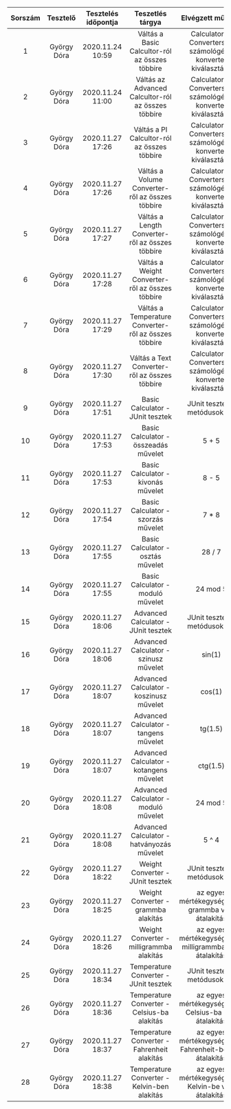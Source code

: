 | Sorszám | Tesztelő | Tesztelés időpontja | Teszetlés tárgya | Elvégzett művelet | Kapott eredmény | Helyes mülködés |
| :-: | :-: | :-: | :-: | :-: | :-: | :-: |
| 1 | György Dóra | 2020.11.24 10:59 | Váltás a Basic Calcultor-ról az összes többire | Calculators / Converters -> számológép / konverter kiválasztása | Megjelenik a kiválasztott számológép / konverter | Igen |
| 2 | György Dóra | 2020.11.24 11:00 | Váltás az Advanced Calcultor-ról az összes többire | Calculators / Converters -> számológép / konverter kiválasztása | Megjelenik a kiválasztott számológép / konverter | Igen |
| 3 | György Dóra | 2020.11.27 17:26 | Váltás a PI Calcultor-ról az összes többire | Calculators / Converters -> számológép / konverter kiválasztása | Megjelenik a kiválasztott számológép / konverter | Igen |
| 4 | György Dóra | 2020.11.27 17:26 | Váltás a Volume Converter-ről az összes többire | Calculators / Converters -> számológép / konverter kiválasztása | Megjelenik a kiválasztott számológép / konverter | Igen |
| 5 | György Dóra | 2020.11.27 17:27 | Váltás a Length Converter-ről az összes többire | Calculators / Converters -> számológép / konverter kiválasztása | Megjelenik a kiválasztott számológép / konverter | Igen |
| 6 | György Dóra | 2020.11.27 17:28 | Váltás a Weight Converter-ről az összes többire | Calculators / Converters -> számológép / konverter kiválasztása | Megjelenik a kiválasztott számológép / konverter | Igen |
| 7 | György Dóra | 2020.11.27 17:29 | Váltás a Temperature Converter-ről az összes többire | Calculators / Converters -> számológép / konverter kiválasztása | Megjelenik a kiválasztott számológép / konverter | Igen |
| 8 | György Dóra | 2020.11.27 17:30 | Váltás a Text Converter-ről az összes többire | Calculators / Converters -> számológép / konverter kiválasztása | Megjelenik a kiválasztott számológép / konverter | Igen |
| 9 | György Dóra | 2020.11.27 17:51 | Basic Calculator - JUnit tesztek | JUnit tesztek a metódusokhoz | Helyesen lefutott tesztek | Igen |
| 10 | György Dóra | 2020.11.27 17:53 | Basic Calculator - összeadás művelet | 5 + 5 | 10 | Igen |
| 11 | György Dóra | 2020.11.27 17:53 | Basic Calculator - kivonás művelet | 8 - 5 | 3 | Igen |
| 12 | György Dóra | 2020.11.27 17:54 | Basic Calculator - szorzás művelet | 7 * 8 | 56 | Igen |
| 13 | György Dóra | 2020.11.27 17:55 | Basic Calculator - osztás művelet | 28 / 7 | 4 | Igen |
| 14 | György Dóra | 2020.11.27 17:55 | Basic Calculator - moduló művelet | 24 mod 5 | 4 | Igen |
| 15 | György Dóra | 2020.11.27 18:06 | Advanced Calculator - JUnit tesztek | JUnit tesztek a metódusokhoz | Helyesen lefutott tesztek | Igen |
| 16 | György Dóra | 2020.11.27 18:06 | Advanced Calculator - szinusz művelet | sin(1) | 0.0175 | Igen |
| 17 | György Dóra | 2020.11.27 18:07 | Advanced Calculator - koszinusz művelet | cos(1) | 0.99985 | Igen |
| 18 | György Dóra | 2020.11.27 18:07 | Advanced Calculator - tangens művelet | tg(1.5) | 0.026 | Igen |
| 19 | György Dóra | 2020.11.27 18:07 | Advanced Calculator - kotangens művelet | ctg(1.5) | 38.188 | Igen |
| 20 | György Dóra | 2020.11.27 18:08 | Advanced Calculator - moduló művelet | 24 mod 5 | 4 | Igen |
| 21 | György Dóra | 2020.11.27 18:08 | Advanced Calculator - hatványozás művelet | 5 ^ 4 | 625 | Igen |
| 22 | György Dóra | 2020.11.27 18:22 | Weight Converter - JUnit tesztek | JUnit tesztek a metódusokhoz | Helyesen lefutott tesztek | Igen |
| 23 | György Dóra | 2020.11.27 18:25 | Weight Converter - grammba alakítás | az egyes mértékegységekből grammba való átalakítás | a megadott mennyiség grammban | Igen |
| 24 | György Dóra | 2020.11.27 18:26 | Weight Converter - milligrammba alakítás | az egyes mértékegységekből milligrammba való átalakítás | a megadott mennyiség milligrammban | Igen |
| 25 | György Dóra | 2020.11.27 18:34 | Temperature Converter - JUnit tesztek | JUnit tesztek a metódusokhoz | Helyesen lefutott tesztek | Igen |
| 26 | György Dóra | 2020.11.27 18:36 | Temperature Converter - Celsius-ba alakítás | az egyes mértékegységekből Celsius-ba való átalakítás | a megadott mennyiség Celsius-ban | Igen |
| 27 | György Dóra | 2020.11.27 18:37 | Temperature Converter - Fahrenheit alakítás | az egyes mértékegységekből Fahrenheit-be való átalakítás | a megadott mennyiség Fahrenheit-ben | Igen |
| 28 | György Dóra | 2020.11.27 18:38 | Temperature Converter - Kelvin-ben alakítás | az egyes mértékegységekből Kelvin-be való átalakítás | a megadott mennyiség Kelvin-ben | Igen |
